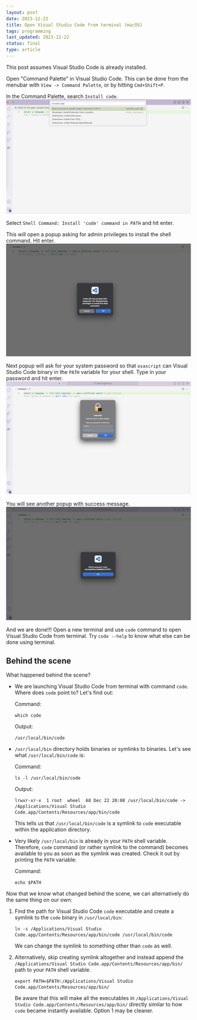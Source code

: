 ```yaml
---
layout: post
date: 2023-12-22
title: Open Visual Studio Code from terminal (macOS)
tags: programming
last_updated: 2023-12-22
status: final
type: article
---
```


This post assumes Visual Studio Code is already installed.

Open "Command Palette" in Visual Studio Code. This can be done from the menubar with `View -> Command Palette`, or by hitting `Cmd+Shift+P`.

In the Command Palette, search `Install code`.
![Alt text](/assets/images/vscode-from-terminal/command-palette.png)

Select `Shell Command: Install 'code' command in PATH` and hit enter.

This will open a popup asking for admin privileges to install the shell command.  Hit enter.
![Alt text](/assets/images/vscode-from-terminal/pop-up-1.png)

Next popup will ask for your system password so that `osascript` can Visual Studio Code binary in the `PATH` variable for your shell. Type in your password and hit enter.
![Alt text](/assets/images/vscode-from-terminal/password-pop-up.png)

You will see another popup with success message. 
![Alt text](/assets/images/vscode-from-terminal/install-successful.png)

And we are done!!! Open a new terminal and use `code` command to open Visual Studio Code from terminal. Try `code --help` to know what else can be done using terminal.

## Behind the scene

What happened behind the scene?

* We are launching Visual Studio Code from terminal with command `code`. Where does `code` point to? Let's find out:

    Command:
    ```shell
    which code
    ```

    Output:
    ```shell
    /usr/local/bin/code
    ```

* `/usr/local/bin` directory holds binaries or symlinks to binaries. Let's see what `/usr/local/bin/code` is:

    Command:
    ```shell
    ls -l /usr/local/bin/code
    ```
    Output:
    ```
    lrwxr-xr-x  1 root  wheel  68 Dec 22 20:08 /usr/local/bin/code -> /Applications/Visual Studio Code.app/Contents/Resources/app/bin/code
    ```
    This tells us that `/usr/local/bin/code` is a symlink to `code` executable within the application directory.

* Very likely `/usr/local/bin` is already in your `PATH` shell variable. Therefore, `code` command (or rather symlink to the command) becomes available to you as soon as the symlink was created. Check it out by printing the `PATH` variable:

    Command:
    ```shell
    echo $PATH
    ```

Now that we know what changed behind the scene, we can alternatively do the same thing on our own:

1. Find the path for Visual Studio Code `code` executable and create a symlink to the `code` binary in `/usr/local/bin`:
    ```
    ln -s /Applications/Visual Studio Code.app/Contents/Resources/app/bin/code /usr/local/bin/code
    ```
    
    We can change the symlink to something other than `code` as well.

2. Alternatively, skip creating symlink altogether and instead append the `/Applications/Visual Studio Code.app/Contents/Resources/app/bin/` path to your `PATH` shell variable.
    ```
    export PATH=$PATH:/Applications/Visual Studio Code.app/Contents/Resources/app/bin/
    ```
    Be aware that this will make all the executables in `/Applications/Visual Studio Code.app/Contents/Resources/app/bin/` directly similar to how `code` became instantly available. Option 1 may be cleaner.